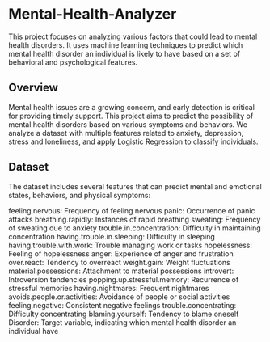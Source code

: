 # Mental-Health-Analyzer

This project focuses on analyzing various factors that could lead to mental health disorders. It uses machine learning techniques to predict which mental health disorder an individual is likely to have based on a set of behavioral and psychological features.

## Overview

Mental health issues are a growing concern, and early detection is critical for providing timely support. This project aims to predict the possibility of mental health disorders based on various symptoms and behaviors. We analyze a dataset with multiple features related to anxiety, depression, stress and loneliness, and apply Logistic Regression to classify individuals.

## Dataset

The dataset includes several features that can predict mental and emotional states, behaviors, and physical symptoms:

feeling.nervous: Frequency of feeling nervous
panic: Occurrence of panic attacks
breathing.rapidly: Instances of rapid breathing
sweating: Frequency of sweating due to anxiety
trouble.in.concentration: Difficulty in maintaining concentration
having.trouble.in.sleeping: Difficulty in sleeping
having.trouble.with.work: Trouble managing work or tasks
hopelessness: Feeling of hopelessness
anger: Experience of anger and frustration
over.react: Tendency to overreact
weight.gain: Weight fluctuations
material.possessions: Attachment to material possessions
introvert: Introversion tendencies
popping.up.stressful.memory: Recurrence of stressful memories
having.nightmares: Frequent nightmares
avoids.people.or.activities: Avoidance of people or social activities
feeling.negative: Consistent negative feelings
trouble.concentrating: Difficulty concentrating
blaming.yourself: Tendency to blame oneself
Disorder: Target variable, indicating which mental health disorder an individual have
